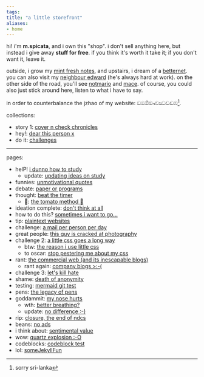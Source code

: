 ```yaml
---
tags: 
title: "a little storefront"
aliases:
- home
---
```


hi! i'm **m.spicata**, and i own this "shop". i don't sell anything here, but instead i give away **stuff for free**. if you think it's worth it take it; if you don't want it, leave it.

outside, i grow my [mint fresh notes](https://spicata.github.io/mint-fresh-notes/), and upstairs, i dream of a [betternet](https://spicata.github.io/betternet/). you can also visit my [neighbour edward](https://eddietheed.github.io/obsidiannotes-v.3/) (he's always hard at work). on the other side of the road, you'll see [notmario](https://notes.notmario.net/) and [mace](https://macesnotes.netlify.app/). of course, you could also just stick around here, listen to what i have to say.

in order to counterbalance the jzhao of my website: ඞඔඕඖචඣඩඬඹ[^1].

collections:

- story 1: [cover n check chronicles](coverCheckChronicles.md)
- hey!: [dear this person x](dearX.md)
- do it: [challenges](challenges.md)

---

pages:

- helP! [i dunno how to study](iDunno)
  - update: [updating ideas on study](updatingStudyIdeas)
- funnies: [unmotivational quotes](unmotivational)
- debate: [paper or programs](paperPrograms.md)
- thought: [beat the timer](beatTheTimer.md)
    - 🍅: [the tomato method 🍅](theTomato.md)
- ideation complete: [don't think at all](dontThink.md)
- how to do this? [sometimes i want to go...](sometimesWant.md)
- tip: [plaintext websites](textWebsites.md)
- challenge: [a mail per person per day](oneMail.md)
- great people: [this guy is cracked at photography](https://www.curious-creature.com/)
- challenge 2: [a little css goes a long way](littleCSS.md)
    - btw: [the reason i use little css](noCSS.md)
    - to oscar: [stop pestering me about my css](pesterCSS.md)
- rant: [the commercial web (and its inescapable blogs)](commericalWeb.md)
    - rant again: [company blogs >:-(](companyBlogs.md)
- challenge 3: [let's kill hate](killHate.md)
- shame: [death of anonymity](deathOfAnonymous.md)
- testing: [mermaid git test](mermaidGit.md)
- pens: [the legacy of pens](penLegacy.md)
- goddammit: [my nose hurts](ouchNose.md)
    - wth: [better breathing?](betterBreathing.md)
    - update: [no difference :-)](noDifference.md)
- rip: [closure, the end of ndcs](closure.md)
- beans: [no ads](noAds.md)
- i think about: [sentimental value](sentimentalValue.md)
- wow: [quartz explosion :-O](quartzExplosion.md)
- codeblocks: [codeblock test](codeTest.md)
- lol: [someJekyllFun](someJekyllFun.md)

[^1]: sorry sri-lanka